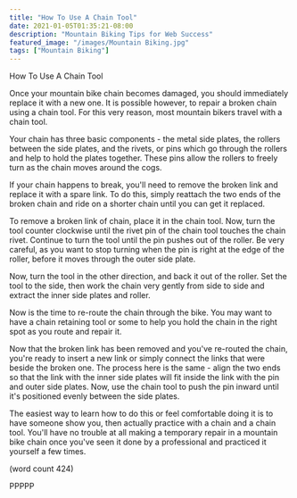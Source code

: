 ```yaml
---
title: "How To Use A Chain Tool"
date: 2021-01-05T01:35:21-08:00
description: "Mountain Biking Tips for Web Success"
featured_image: "/images/Mountain Biking.jpg"
tags: ["Mountain Biking"]
---
```


How To Use A Chain Tool

Once your mountain bike chain becomes damaged, you
should immediately replace it with a new one.  It 
is possible however, to repair a broken chain using
a chain tool.  For this very reason, most mountain
bikers travel with a chain tool.

Your chain has three basic components - the metal 
side plates, the rollers between the side plates, 
and the rivets, or pins which go through the rollers
and help to hold the plates together.  These pins
allow the rollers to freely turn as the chain 
moves around the cogs.

If your chain happens to break, you'll need to remove
the broken link and replace it with a spare link.
To do this, simply reattach the two ends of the
broken chain and ride on a shorter chain until you
can get it replaced.  

To remove a broken link of chain, place it in the
chain tool.  Now, turn the tool counter clockwise
until the rivet pin of the chain tool touches 
the chain rivet.  Continue to turn the tool until
the pin pushes out of the roller.  Be very careful,
as you want to stop turning when the pin is right 
at the edge of the roller, before it moves through
the outer side plate.

Now, turn the tool in the other direction, and back
it out of the roller.  Set the tool to the side, 
then work the chain very gently from side to side
and extract the inner side plates and roller.

Now is the time to re-route the chain through the
bike.  You may want to have a chain retaining tool
or some to help you hold the chain in the right
spot as you route and repair it.  

Now that the broken link has been removed and 
you've re-routed the chain, you're ready to insert
a new link or simply connect the links that were
beside the broken one.  The process here is the 
same - align the two ends so that the link with 
the inner side plates will fit inside the link 
with the pin and outer side plates.  Now, use the
chain tool to push the pin inward until it's 
positioned evenly between the side plates.

The easiest way to learn how to do this or feel
comfortable doing it is to have someone show you, 
then actually practice with a chain and a chain
tool.  You'll have no trouble at all making a 
temporary repair in a mountain bike chain once
you've seen it done by a professional and practiced
it yourself a few times.

(word count 424)

PPPPP
